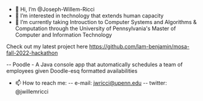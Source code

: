 - 👋 Hi, I’m @Joseph-Willem-Ricci
- 👀 I’m interested in technology that extends human capacity
- 🌱 I’m currently taking Introuction to Computer Systems and Algorithms & Computation through the University of Pennsylvania's Master of Computer and Information Technology

Check out my latest project here https://github.com/lam-benjamin/mosa-fall-2022-hackathon

-- Poodle - A Java console app that automatically schedules a team of employees given Doodle-esq formatted availabilities

- 📫 How to reach me:
-- e-mail:   jwricci@upenn.edu
-- twitter:  @jwillemricci

<!---
Joseph-Willem-Ricci/Joseph-Willem-Ricci is a ✨ special ✨ repository because its `README.md` (this file) appears on your GitHub profile.
You can click the Preview link to take a look at your changes.
--->
